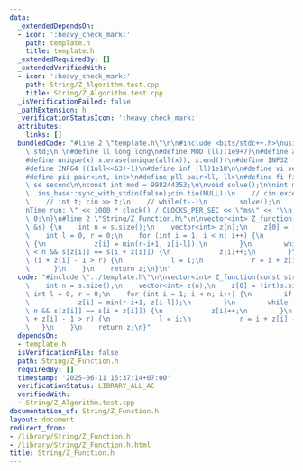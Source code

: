 ```yaml
---
data:
  _extendedDependsOn:
  - icon: ':heavy_check_mark:'
    path: template.h
    title: template.h
  _extendedRequiredBy: []
  _extendedVerifiedWith:
  - icon: ':heavy_check_mark:'
    path: String/Z_Algorithm.test.cpp
    title: String/Z_Algorithm.test.cpp
  _isVerificationFailed: false
  _pathExtension: h
  _verificationStatusIcon: ':heavy_check_mark:'
  attributes:
    links: []
  bundledCode: "#line 2 \"template.h\"\n\n#include <bits/stdc++.h>\nusing namespace\
    \ std;\n \n#define ll long long\n#define MOD (ll)(1e9+7)\n#define all(x) (x).begin(),(x).end()\n\
    #define unique(x) x.erase(unique(all(x)), x.end())\n#define INF32 ((1ull<<31)-1)\n\
    #define INF64 ((1ull<<63)-1)\n#define inf (ll)1e18\n\n#define vi vector<int>\n\
    #define pii pair<int, int>\n#define pll pair<ll, ll>\n#define fi first\n#define\
    \ se second\n\nconst int mod = 998244353;\n\nvoid solve();\n\nint main(){\n  \
    \  ios_base::sync_with_stdio(false);cin.tie(NULL);\n    // cin.exceptions(cin.failbit);\n\
    \    // int t; cin >> t;\n    // while(t--)\n        solve();\n    cerr << \"\\\
    nTime run: \" << 1000 * clock() / CLOCKS_PER_SEC << \"ms\" << '\\n';\n    return\
    \ 0;\n}\n#line 2 \"String/Z_Function.h\"\n\nvector<int> Z_function(const string\
    \ &s) {\n    int n = s.size();\n    vector<int> z(n);\n    z[0] = (int)s.size();\n\
    \    int l = 0, r = 0;\n    for (int i = 1; i < n; i++) {\n        if (i <= r)\
    \ {\n            z[i] = min(r-i+1, z[i-l]);\n        }\n        while (i + z[i]\
    \ < n && s[z[i]] == s[i + z[i]]) {\n            z[i]++;\n        }\n        if\
    \ (i + z[i] - 1 > r) {\n            l = i;\n            r = i + z[i] - 1;\n  \
    \      }\n    }\n    return z;\n}\n"
  code: "#include \"../template.h\"\n\nvector<int> Z_function(const string &s) {\n\
    \    int n = s.size();\n    vector<int> z(n);\n    z[0] = (int)s.size();\n   \
    \ int l = 0, r = 0;\n    for (int i = 1; i < n; i++) {\n        if (i <= r) {\n\
    \            z[i] = min(r-i+1, z[i-l]);\n        }\n        while (i + z[i] <\
    \ n && s[z[i]] == s[i + z[i]]) {\n            z[i]++;\n        }\n        if (i\
    \ + z[i] - 1 > r) {\n            l = i;\n            r = i + z[i] - 1;\n     \
    \   }\n    }\n    return z;\n}"
  dependsOn:
  - template.h
  isVerificationFile: false
  path: String/Z_Function.h
  requiredBy: []
  timestamp: '2025-06-11 15:37:14+07:00'
  verificationStatus: LIBRARY_ALL_AC
  verifiedWith:
  - String/Z_Algorithm.test.cpp
documentation_of: String/Z_Function.h
layout: document
redirect_from:
- /library/String/Z_Function.h
- /library/String/Z_Function.h.html
title: String/Z_Function.h
---
```

